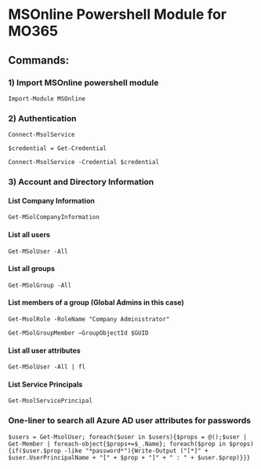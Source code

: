# MSOnline Powershell Module for MO365

## Commands:

### 1) Import MSOnline powershell module

    Import-Module MSOnline 

### 2) Authentication

    Connect-MsolService 

    $credential = Get-Credential

    Connect-MsolService -Credential $credential

### 3) Account and Directory Information

#### List Company Information

    Get-MSolCompanyInformation 

#### List all users

    Get-MSolUser -All 

#### List all groups

    Get-MSolGroup -All 

#### List members of a group (Global Admins in this case)

    Get-MsolRole -RoleName "Company Administrator" 

    Get-MSolGroupMember –GroupObjectId $GUID

#### List all user attributes

    Get-MSolUser -All | fl 

#### List Service Principals

    Get-MsolServicePrincipal 

### One-liner to search all Azure AD user attributes for passwords

    $users = Get-MsolUser; foreach($user in $users){$props = @();$user | Get-Member | foreach-object{$props+=$_.Name}; foreach($prop in $props){if($user.$prop -like "*password*"){Write-Output ("[*]" + $user.UserPrincipalName + "[" + $prop + "]" + " : " + $user.$prop)}}}

